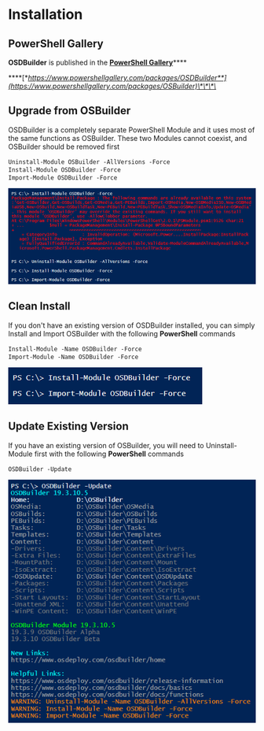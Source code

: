# Installation

## PowerShell Gallery

**OSDBuilder** is published in the [**PowerShell Gallery**](https://www.powershellgallery.com/)\*\*\*\*

\*\*\*\*[**https://www.powershellgallery.com/packages/OSDBuilder**](https://www.powershellgallery.com/packages/OSBuilder)\*\*\*\*

## Upgrade from OSBuilder

OSDBuilder is a completely separate PowerShell Module and it uses most of the same functions as OSBuilder.  These two Modules cannot coexist, and OSBuilder should be removed first

```text
Uninstall-Module OSBuilder -AllVersions -Force
Install-Module OSDBuilder -Force
Import-Module OSDBuilder -Force
```

![](../../../.gitbook/assets/image%20%2810%29.png)

## Clean Install

If you don't have an existing version of OSDBuilder installed, you can simply Install and Import OSBuilder with the following **PowerShell** commands

```text
Install-Module -Name OSDBuilder -Force
Import-Module -Name OSDBuilder -Force
```

![](../../../.gitbook/assets/image%20%2832%29.png)

## Update Existing Version

If you have an existing version of OSBuilder, you will need to Uninstall-Module first with the following **PowerShell** commands

```text
OSDBuilder -Update
```

![](../../../.gitbook/assets/image%20%2855%29.png)

